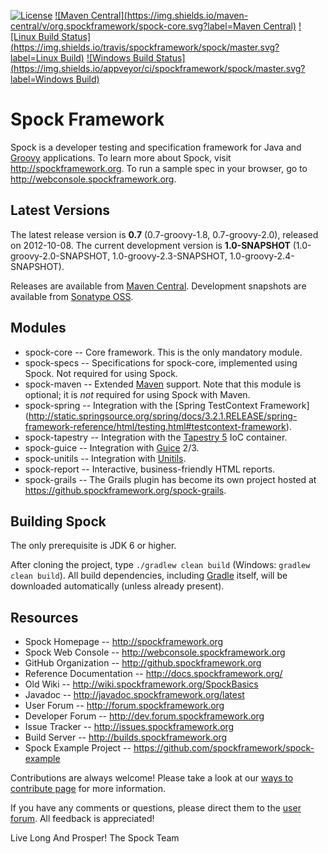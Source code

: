 [![License](https://img.shields.io/badge/License-Apache%202.0-blue.svg)](https://github.com/spockframework/spock/blob/master/LICENSE)
[![Maven Central](https://img.shields.io/maven-central/v/org.spockframework/spock-core.svg?label=Maven Central)](http://search.maven.org/#search%7Cga%7C1%7Cg%3A%22org.spockframework%22%20AND%20a%3A%22spock-core%22)
[![Linux Build Status](https://img.shields.io/travis/spockframework/spock/master.svg?label=Linux Build)](https://travis-ci.org/spockframework/spock)
[![Windows Build Status](https://img.shields.io/appveyor/ci/spockframework/spock/master.svg?label=Windows Build)](https://ci.appveyor.com/project/spockframework/spock/branch/master)

Spock Framework
===============

Spock is a developer testing and specification framework for Java and [Groovy](http://groovy.codehaus.org) applications.
To learn more about Spock, visit http://spockframework.org. To run a sample spec in your browser, go to
http://webconsole.spockframework.org.

Latest Versions
---------------
The latest release version is **0.7** (0.7-groovy-1.8, 0.7-groovy-2.0), released on 2012-10-08. The current development
version is **1.0-SNAPSHOT** (1.0-groovy-2.0-SNAPSHOT, 1.0-groovy-2.3-SNAPSHOT, 1.0-groovy-2.4-SNAPSHOT).

Releases are available from [Maven Central](https://search.maven.org/#search%7Cga%7C1%7Cspock).
Development snapshots are available from [Sonatype OSS](https://oss.sonatype.org/content/repositories/snapshots/org/spockframework/).

Modules
-------
* spock-core -- Core framework. This is the only mandatory module.
* spock-specs -- Specifications for spock-core, implemented using Spock. Not required for using Spock.
* spock-maven -- Extended [Maven](http://maven.apache.org/) support. Note that this module is optional;
it is *not* required for using Spock with Maven.
* spock-spring -- Integration with the [Spring TestContext Framework]
(http://static.springsource.org/spring/docs/3.2.1.RELEASE/spring-framework-reference/html/testing.html#testcontext-framework).
* spock-tapestry -- Integration with the [Tapestry 5](http://tapestry.apache.org/tapestry5/) IoC container.
* spock-guice -- Integration with [Guice](http://code.google.com/p/google-guice/) 2/3.
* spock-unitils -- Integration with [Unitils](http://www.unitils.org/).
* spock-report -- Interactive, business-friendly HTML reports.
* spock-grails -- The Grails plugin has become its own project hosted at https://github.spockframework.org/spock-grails.

Building Spock
--------------
The only prerequisite is JDK 6 or higher.

After cloning the project, type `./gradlew clean build` (Windows: `gradlew clean build`). All build dependencies,
including [Gradle](http://www.gradle.org) itself, will be downloaded automatically (unless already present).

Resources
---------
* Spock Homepage -- http://spockframework.org
* Spock Web Console -- http://webconsole.spockframework.org
* GitHub Organization -- http://github.spockframework.org
* Reference Documentation -- http://docs.spockframework.org/
* Old Wiki -- http://wiki.spockframework.org/SpockBasics
* Javadoc -- http://javadoc.spockframework.org/latest
* User Forum -- http://forum.spockframework.org
* Developer Forum -- http://dev.forum.spockframework.org
* Issue Tracker -- http://issues.spockframework.org
* Build Server -- http://builds.spockframework.org
* Spock Example Project -- https://github.com/spockframework/spock-example

Contributions are always welcome! Please take a look at our [ways to contribute page](https://github.com/spockframework/spock/blob/master/CONTRIBUTING.md) for more information.

If you have any comments or questions, please direct them to the [user forum](http://forum.spockframework.org).
All feedback is appreciated!

Live Long And Prosper!
The Spock Team